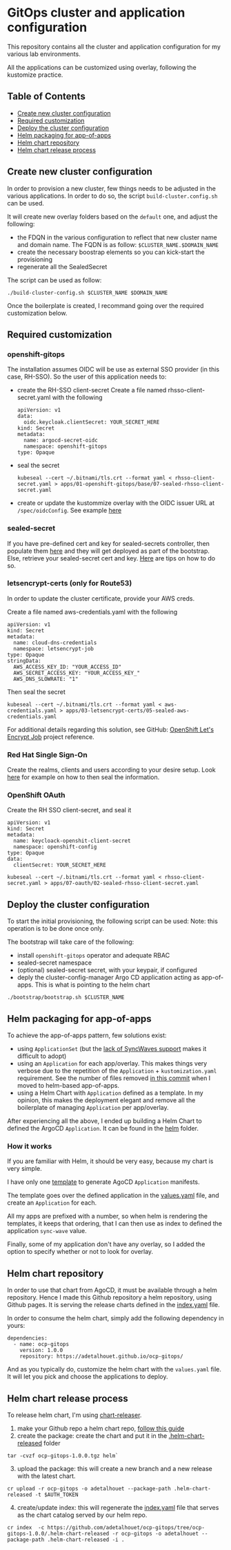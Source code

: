 # GitOps cluster and application configuration

This repository contains all the cluster and application configuration for my various lab environments.

All the applications can be customized using overlay, following the kustomize practice.

## Table of Contents

<!-- TOC -->
- [Create new cluster configuration](#create-new-cluster-configuration)
- [Required customization](#required-customization)
- [Deploy the cluster configuration](#deploy-the-cluster-configuration)
- [Helm packaging for app-of-apps](#helm-packaging-for-app-of-apps)
- [Helm chart repository](#helm-chart-repository)
- [Helm chart release process](#helm-chart-release-process)
<!-- TOC -->

## Create new cluster configuration

In order to provision a new cluster, few things needs to be adjusted in the various applications. In order to do so, the script `build-cluster.config.sh` can be used.

It will create new overlay folders based on the `default` one, and adjust the following:
- the FDQN in the various configuration to reflect that new cluster name and domain name. The FQDN is as follow: `$CLUSTER_NAME.$DOMAIN_NAME`
- create the necessary boostrap elements so you can kick-start the provisioning
- regenerate all the SealedSecret

The script can be used as follow:
~~~
./build-cluster-config.sh $CLUSTER_NAME $DOMAIN_NAME
~~~

Once the boilerplate is created, I recommand going over the required customization below.

## Required customization

### openshift-gitops
The installation assumes OIDC will be use as external SSO provider (in this case, RH-SSO). So the user of this application needs to:
- create the RH-SSO client-secret
    Create a file named rhsso-client-secret.yaml with the following
    ~~~
    apiVersion: v1
    data:
      oidc.keycloak.clientSecret: YOUR_SECRET_HERE
    kind: Secret
    metadata:
      name: argocd-secret-oidc
      namespace: openshift-gitops
    type: Opaque
    ~~~
- seal the secret
    ~~~
    kubeseal --cert ~/.bitnami/tls.crt --format yaml < rhsso-client-secret.yaml > apps/01-openshift-gitops/base/07-sealed-rhsso-client-secret.yaml
    ~~~
- create or update the kustommize overlay with the OIDC issuer URL at `/spec/oidcConfig`. 
See example [here](apps/01-openshift-gitops/overlays/default/kustomization.yaml#L17)

### sealed-secret
If you have pre-defined cert and key for sealed-secrets controller, then populate them [here](https://github.com/adetalhouet/ocp-gitops/blob/main/apps/02-sealed-secrets/bootstrap/02-sealed-secrets-secret-EXAMPLE.yaml) and they will get deployed as part of the bootstrap.
Else, retrieve your sealed-secret cert and key. [Here](https://github.com/redhat-cop/gitops-catalog/tree/main/sealed-secrets-operator/scripts) are tips on how to do so.

### letsencrypt-certs (only for Route53)
In order to update the cluster certificate, provide your AWS creds.

Create a file named aws-credentials.yaml with the following
~~~
apiVersion: v1
kind: Secret
metadata:
  name: cloud-dns-credentials
  namespace: letsencrypt-job
type: Opaque 
stringData: 
  AWS_ACCESS_KEY_ID: "YOUR_ACCESS_ID"
  AWS_SECRET_ACCESS_KEY: "YOUR_ACCESS_KEY_"
  AWS_DNS_SLOWRATE: "1"
~~~
Then seal the secret
~~~
kubeseal --cert ~/.bitnami/tls.crt --format yaml < aws-credentials.yaml > apps/03-letsencrypt-certs/05-sealed-aws-credentials.yaml
~~~

For additional details regarding this solution, see GitHub: [OpenShift Let's Encrypt Job](https://github.com/pittar/ocp-letsencrypt-job) project reference.

### Red Hat Single Sign-On
Create the realms, clients and users according to your desire setup. 
Look [here](https://github.com/adetalhouet/ocp-gitops/blob/main/apps/06-rhsso/overlays/default/config/README.md) for example on how to then seal the information.

### OpenShift OAuth
Create the RH SSO client-secret, and seal it

~~~
apiVersion: v1
kind: Secret
metadata:
  name: keycloack-openshit-client-secret
  namespace: openshift-config
type: Opaque
data:
  clientSecret: YOUR_SECRET_HERE
~~~

~~~
kubeseal --cert ~/.bitnami/tls.crt --format yaml < rhsso-client-secret.yaml > apps/07-oauth/02-sealed-rhsso-client-secret.yaml
~~~

## Deploy the cluster configuration

To start the initial provisioning, the following script can be used:
Note: this operation is to be done once only.

The bootstrap will take care of the following:
- install `openshift-gitops` operator and adequate RBAC
- sealed-secret namespace
- (optional) sealed-secret secret, with your keypair, if configured
- deply the cluster-config-manager Argo CD application acting as app-of-apps. This is what is pointing to the helm chart

~~~
./bootstrap/bootstrap.sh $CLUSTER_NAME
~~~

## Helm packaging for app-of-apps

To achieve the app-of-apps pattern, few solutions exist:
- using `ApplicationSet` (but the [lack of SyncWaves support](https://github.com/argoproj-labs/applicationset/issues/221}) makes it difficult to adopt)
- using an `Application` for each app/overlay. This makes things very verbose due to the repetition of the `Application` + `kustomization.yaml` requirement. See the number of files removed [in this commit](https://github.com/adetalhouet/ocp-gitops/commit/d9ae7ab6fb5ed0dc2e098563ee6a1c5a154ae6d1) when I moved to helm-based app-of-apps.
- using a Helm Chart with `Application` defined as a template. In my opinion, this makes the deployment elegant and remove all the boilerplate of managing `Application` per app/overlay.

After experiencing all the above, I ended up building a Helm Chart to defined the ArgoCD `Application`. It can be found in the [helm](helm) folder.

### How it works

If you are familiar with Helm, it should be very easy, because my chart is very simple.

I have only one [template](helm/templates) to generate AgoCD `Application` manifests.

The template goes over the defined application in the [values.yaml](helm/values.yaml) file, and create an `Application` for each.

All my apps are prefixed with a number, so when helm is rendering the templates, it keeps that ordering, that I can then use as index to defined the application `sync-wave` value.

Finally, some of my application don't have any overlay, so I added the option to specify whether or not to look for overlay.

## Helm chart repository

In order to use that chart from AgoCD, it must be available through a helm repository. Hence I made this Github repository a helm repository, using Github pages.
It is serving the release charts defined in the [index.yaml](index.yaml) file.

In order to consume the helm chart, simply add the following dependency in yours:

~~~
dependencies:
  - name: ocp-gitops
    version: 1.0.0
    repository: https://adetalhouet.github.io/ocp-gitops/
~~~

And as you typically do, customize the helm chart with the `values.yaml` file. It will let you pick and choose the applications to deploy.

## Helm chart release process

To release helm chart, I'm using [chart-releaser](https://github.com/helm/chart-releaser/tree/main).

1. make your Github repo a helm chart repo, [follow this guide](https://medium.com/@mattiaperi/create-a-public-helm-chart-repository-with-github-pages-49b180dbb417)
2. create the package: create the chart and put it in the [.helm-chart-released](.helm-chart-released) folder
~~~
tar -cvzf ocp-gitops-1.0.0.tgz helm`
~~~
3. upload the package: this will create a new branch and a new release with the latest chart.
~~~
cr upload -r ocp-gitops -o adetalhouet --package-path .helm-chart-released -t $AUTH_TOKEN
~~~
4. create/update index: this will regenerate the [index.yaml](index.yaml) file that serves as the chart catalog served by our helm repo.
~~~
cr index  -c https://github.com/adetalhouet/ocp-gitops/tree/ocp-gitops-1.0.0/.helm-chart-released -r ocp-gitops -o adetalhouet --package-path .helm-chart-released -i .
~~~
